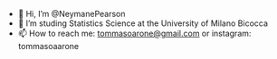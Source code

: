 - 👋 Hi, I’m @NeymanePearson
- 👀 I’m studing Statistics Science at the University of Milano Bicocca
- 📫 How to reach me: tommasoarone@gmail.com or instagram: tommasoaarone

<!---
NeymanePearson/NeymanePearson is a ✨ special ✨ repository because its `README.md` (this file) appears on your GitHub profile.
You can click the Preview link to take a look at your changes.
--->
